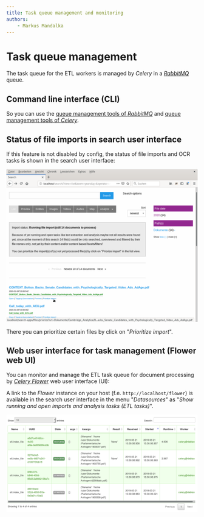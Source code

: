 ```yaml
---
title: Task queue management and monitoring
authors:
    - Markus Mandalka
---
```


# Task queue management

The task queue for the ETL workers is managed by *Celery* in a [*RabbitMQ*](https://packages.debian.org/de/bullseye/rabbitmq-server) queue.


## Command line interface (CLI)

So you can use the [queue management tools of *RabbitMQ*](https://docs.celeryproject.org/en/stable/userguide/monitoring.html#rabbitmq) and [queue management tools of *Celery*](https://docs.celeryproject.org/en/stable/userguide/monitoring.html).


## Status of file imports in search user interface

If this feature is not disabled by config, the status of file imports and OCR tasks is shown in the search user interface:

![](../../../screenshots/prioritize-import.png)

There you can prioritize certain files by click on "*Prioritize import*".


## Web user interface for task management (Flower web UI)

You can monitor and manage the ETL task queue for document processing by [*Celery Flower*](https://docs.celeryproject.org/en/stable/userguide/monitoring.html#flower-real-time-celery-web-monitor) web user interface (UI):

A link to the *Flower* instance on your host (f.e. `http://localhost/flower`) is available in the search user interface in the menu "*Datasources*" as "*Show running and open imports and analysis tasks (ETL tasks)*".

![](../../../screenshots/flower.png)
